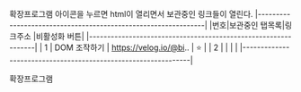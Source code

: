 
확장프로그램 아이콘을 누르면
html이 열리면서 보관중인 링크들이 열린다.
|---------------------------------------------------------------|
|번호|보관중인 탭목록|링크주소                    |비활성화 버튼|
|---------------------------------------------------------------|
|  1 | DOM 조작하기  |  https://velog.io/@bi..    |    ⭐      |
|  2 |               |                            |             |
|---------------------------------------------------------------|

확장프로그램